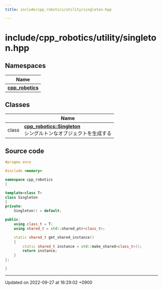 ```yaml
---
title: include/cpp_robotics/utility/singleton.hpp

---
```


# include/cpp_robotics/utility/singleton.hpp



## Namespaces

| Name           |
| -------------- |
| **[cpp_robotics](/cpp_robotics/doxybook/Namespaces/namespacecpp__robotics/)**  |

## Classes

|                | Name           |
| -------------- | -------------- |
| class | **[cpp_robotics::Singleton](/cpp_robotics/doxybook/Classes/classcpp__robotics_1_1Singleton/)** <br>シングルトンなオブジェクトを生成する  |




## Source code

```cpp
#pragma once

#include <memory>

namespace cpp_robotics
{

template<class T>
class Singleton
{
private:
    Singleton() = default;

public:
    using class_t = T;
    using shared_t = std::shared_ptr<class_t>;

    static shared_t get_shared_instance()
    {
        static shared_t instance = std::make_shared<class_t>();
        return instance;
    }
};

}
```


-------------------------------

Updated on 2022-09-27 at 16:29:02 +0900
